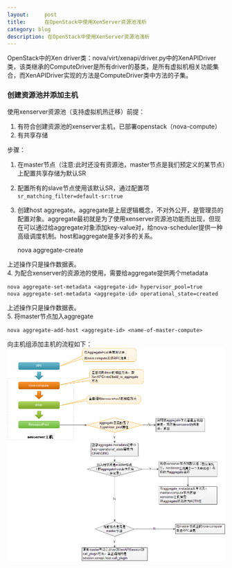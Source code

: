```yaml
---
layout:     post
title:      在OpenStack中使用XenServer资源池浅析
category: blog
description: 在OpenStack中使用XenServer资源池浅析
---
```


OpenStack中的Xen driver类：nova/virt/xenapi/driver.py中的XenAPIDriver类，该类继承的ComputeDriver是所有driver的基类，是所有虚拟机相关功能集合，而XenAPIDriver实现的方法是ComputeDriver类中方法的子集。

### 创建资源池并添加主机

使用xenserver资源池（支持虚拟机热迁移）前提：  
1. 有符合创建资源池的xenserver主机，已部署openstack（nova-compute）  
2. 有共享存储

步骤：  
1. 在master节点（注意:此时还没有资源池，master节点是我们预定义的某节点）上配置共享存储为默认SR  
2. 配置所有的slave节点使用该默认SR，通过配置项`sr_matching_filter=default-sr:true`  
3. 创建host aggregate。aggregate是上层逻辑概念，不对外公开，是管理员的配置对象。aggregate最初就是为了使用xenserver资源池功能而出现，但现在可以通过给aggregate对象添加key-value对，给nova-scheduler提供一种高级调度机制。host和aggregate是多对多的关系。

    nova aggregate-create <name-for-pool> <availability-zone>
    
上述操作只是操作数据表。  
4. 为配合xenserver的资源池的使用，需要给aggregate提供两个metadata

    nova aggregate-set-metadata <aggregate-id> hypervisor_pool=true
    nova aggregate-set-metadata <aggregate-id> operational_state=created
    
上述操作只是操作数据表。  
5. 将master节点加入aggregate

    nova aggregate-add-host <aggregate-id> <name-of-master-compute>
    
向主机组添加主机的流程如下：  
![流程图](/images/blog/openstack-using-xenserver/1.png)  
